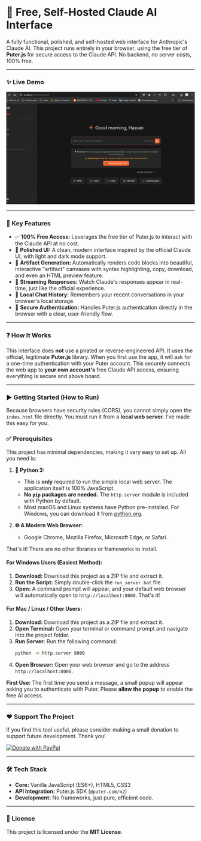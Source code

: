 # 🤖 Free, Self-Hosted Claude AI Interface

A fully functional, polished, and self-hosted web interface for Anthropic's Claude AI. This project runs entirely in your browser, using the free tier of **Puter.js** for secure access to the Claude API. No backend, no server costs, 100% free.

---

### ✨ Live Demo


![Demo GIF of the Claude UI in action](demo.gif)

---

### 🚀 Key Features

*   ✅ **100% Free Access:** Leverages the free tier of Puter.js to interact with the Claude API at no cost.
*   🎨 **Polished UI:** A clean, modern interface inspired by the official Claude UI, with light and dark mode support.
*   📄 **Artifact Generation:** Automatically renders code blocks into beautiful, interactive "artifact" canvases with syntax highlighting, copy, download, and even an HTML preview feature.
*   💬 **Streaming Responses:** Watch Claude's responses appear in real-time, just like the official experience.
*   📂 **Local Chat History:** Remembers your recent conversations in your browser's local storage.
*   🔐 **Secure Authentication:** Handles Puter.js authentication directly in the browser with a clear, user-friendly flow.

---

### ❓ How It Works

This interface does **not** use a pirated or reverse-engineered API. It uses the official, legitimate **Puter.js** library. When you first use the app, it will ask for a one-time authentication with your Puter account. This securely connects the web app to **your own account's** free Claude API access, ensuring everything is secure and above board.

---

### ▶️ Getting Started (How to Run)

Because browsers have security rules (CORS), you cannot simply open the `index.html` file directly. You must run it from a **local web server**. I've made this easy for you.

### ✅ Prerequisites

This project has minimal dependencies, making it very easy to set up. All you need is:

1.  **🐍 Python 3:**
    *   This is **only** required to run the simple local web server. The application itself is 100% JavaScript.
    *   **No `pip` packages are needed.** The `http.server` module is included with Python by default.
    *   Most macOS and Linux systems have Python pre-installed. For Windows, you can download it from [python.org](https://www.python.org/downloads/).

2.  **🌐 A Modern Web Browser:**
    *   Google Chrome, Mozilla Firefox, Microsoft Edge, or Safari.

That's it! There are no other libraries or frameworks to install.

#### For Windows Users (Easiest Method):

1.  **Download:** Download this project as a ZIP file and extract it.
2.  **Run the Script:** Simply double-click the `run_server.bat` file.
3.  **Open:** A command prompt will appear, and your default web browser will automatically open to `http://localhost:8000`. That's it!

#### For Mac / Linux / Other Users:

1.  **Download:** Download this project as a ZIP file and extract it.
2.  **Open Terminal:** Open your terminal or command prompt and navigate into the project folder.
3.  **Run Server:** Run the following command:
    ```bash
    python -m http.server 8000
    ```
4.  **Open Browser:** Open your web browser and go to the address `http://localhost:8000`.

**First Use:** The first time you send a message, a small popup will appear asking you to authenticate with Puter. Please **allow the popup** to enable the free AI access.

---

### ❤️ Support The Project

If you find this tool useful, please consider making a small donation to support future development. Thank you!

<a href="https://www.paypal.com/paypalme/itkcartoons" target="_blank">
  <img src="https://img.shields.io/badge/Donate-PayPal-blue.svg?logo=paypal&style=for-the-badge" alt="Donate with PayPal">
</a>

---

### 🛠️ Tech Stack

*   **Core:** Vanilla JavaScript (ES6+), HTML5, CSS3
*   **API Integration:** Puter.js SDK (`@puter.com/v2`)
*   **Development:** No frameworks, just pure, efficient code.

---

### 📄 License

This project is licensed under the **MIT License**.
